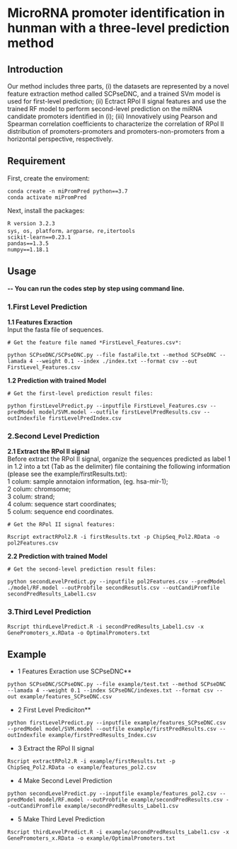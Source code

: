 # MicroRNA promoter identification in hunman with a three-level prediction method
## Introduction
Our method includes three parts, (i) the datasets are represented by a novel feature extraction method called SCPseDNC, and a trained SVm model is used for first-level prediction; (ii) Ectract RPol II signal features and use the trained RF model to perform second-level prediction on the miRNA candidate promoters identified in (i); (iii) Innovatively using Pearson and Spearman correlation coefficients to characterize the correlation of RPol II distribution of promoters-promoters and promoters-non-promoters from a horizontal perspective, respectively. 
## Requirement
First, create the enviroment:
```
conda create -n miPromPred python==3.7
conda activate miPromPred
```
Next, install the packages:
```
R version 3.2.3
sys, os, platform，argparse，re,itertools
scikit-learn==0.23.1
pandas==1.3.5
numpy==1.18.1
```
## Usage
**-- You can run the codes step by step using command line.**  
### 1.First Level Prediction
**1.1 Features Exraction**  
Input the fasta file of sequences.
```
# Get the feature file named *FirstLevel_Features.csv*:

python SCPseDNC/SCPseDNC.py --file fastaFile.txt --method SCPseDNC --lamada 4 --weight 0.1 --index ./index.txt --format csv --out FirstLevel_Features.csv
```
**1.2 Prediction with trained Model**
```
# Get the first-level prediction result files:

python firstLevelPredict.py --inputfile FirstLevel_Features.csv --predModel model/SVM.model --outfile firstLevelPredResults.csv --outIndexfile firstLevelPredIndex.csv
```

### 2.Second Level Prediction
**2.1 Extract the RPol II signal**  
Before extract the RPol II signal, organize the sequences predicted as label 1 in 1.2 into a txt (Tab as the delimiter) file containing the following information (please see the example/firstResults.txt):   
1 colum: sample annotaion information, (eg. hsa-mir-1);  
2 colum: chromsome;  
3 colum: strand;  
4 colum: sequence start coordinates;  
5 colum: sequence end coordinates.  
```
# Get the RPol II signal features:

Rscript extractRPol2.R -i firstResults.txt -p ChipSeq_Pol2.RData -o pol2Features.csv
```
**2.2 Prediction with trained Model**  
```
# Get the second-level prediction result files:

python secondLevelPredict.py --inputfile pol2Features.csv --predModel ./model/RF.model --outProbfile secondResutls.csv --outCandiPromfile secondPredResults_Label1.csv
```
### 3.Third Level Prediction
```
Rscript thirdLevelPredict.R -i secondPredResults_Label1.csv -x GenePromoters_x.RData -o OptimalPromoters.txt
```

## Example
+ 1 Features Exraction use SCPseDNC**  
```
python SCPseDNC/SCPseDNC.py --file example/test.txt --method SCPseDNC --lamada 4 --weight 0.1 --index SCPseDNC/indexes.txt --format csv --out example/features_SCPseDNC.csv
```
+ 2 First Level Prediciton**  
```
python firstLevelPredict.py --inputfile example/features_SCPseDNC.csv --predModel model/SVM.model --outfile example/firstPredResults.csv --outIndexfile example/firstPredResults_Index.csv
```
+ 3 Extract the RPol II signal
```
Rscript extractRPol2.R -i example/firstResults.txt -p ChipSeq_Pol2.RData -o example/features_pol2.csv
```
+ 4 Make Second Level Prediction
```
python secondLevelPredict.py --inputfile example/features_pol2.csv --predModel model/RF.model --outProbfile example/secondPredResults.csv --outCandiPromfile example/secondPredResults_Label1.csv
```
+ 5 Make Third Level Prediction
```
Rscript thirdLevelPredict.R -i example/secondPredResults_Label1.csv -x GenePromoters_x.RData -o example/OptimalPromoters.txt
```

